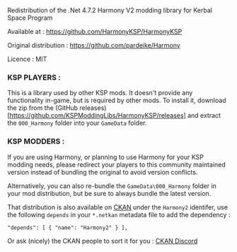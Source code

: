 Redistribution of the .Net 4.7.2 Harmony V2 modding library for Kerbal Space Program

Available at : https://github.com/HarmonyKSP/HarmonyKSP

Original distribution : https://github.com/pardeike/Harmony

Licence : MIT

### KSP PLAYERS :
This is a library used by other KSP mods. It doesn't provide any functionality in-game, but is required by other mods.
To install it, download the zip from the (GitHub releases)[https://github.com/KSPModdingLibs/HarmonyKSP/releases] and extract the `000_Harmony` folder into your `GameData` folder.

### KSP MODDERS :
If you are using Harmony, or planning to use Harmony for your KSP modding needs, please redirect your players to this community maintained version instead of bundling the original to avoid version conflicts.

Alternatively, you can also re-bundle the `GameData\000_Harmony` folder in your mod distribution, but be sure to always bundle the latest version.

That distribution is also available on [CKAN](https://github.com/KSP-CKAN/NetKAN/blob/master/NetKAN/Harmony2.netkan) under the `Harmony2` identifer, use the following `depends` in your `*.netkan` metadata file to add the dependency :
```
"depends": [ { "name": "Harmony2" } ],
```
Or ask (nicely) the CKAN people to sort it for you : [CKAN Discord](https://discord.gg/Mb4nXQD) 
